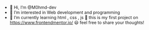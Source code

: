 - 👋 Hi, I’m @M0hmd-dev
- 👀 I’m interested in Web development and programming
- 🌱 I’m currently learning html , css , js
  🤗 this is my first project on https://www.frontendmentor.io/
  😃 feel free to share your thoughts!
